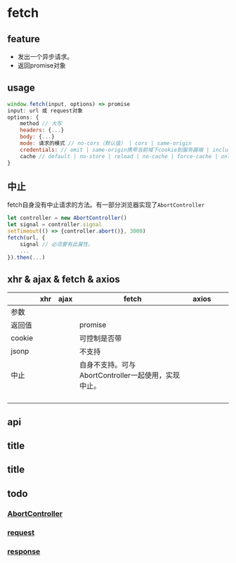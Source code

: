# fetch
## feature
- 发出一个异步请求。
- 返回promise对象

## usage
```js
window.fetch(input, options) => promise
input: url 或 request对象
options: {
    method // 大写
    headers: {...}
    body: {...}
    mode: 请求的模式 // no-cors（默认值） | cors | same-origin
    credentials: // omit | same-origin携带当前域下cookie到服务器端 | include携带all-sites下的cookie到服务器端
    cache // default | no-store | reload | no-cache | force-cache | only-if-cached
}
```

## 中止
fetch自身没有中止请求的方法。有一部分浏览器实现了`AbortController`
```js
let controller = new AbortController()
let signal = controller.signal
setTimeout(() => {controller.abort()}, 3000)
fetch(url, {
    signal // 必须要有此属性。
    ...
}).then(...)
```

## xhr & ajax & fetch & axios
||xhr|ajax|fetch|axios|||
|-|-|-|-|-|-|-|
|参数|||||||
|返回值|||promise||||
|cookie|||可控制是否带||||
|jsonp|||不支持||||
|中止|||自身不支持。可与AbortController一起使用，实现中止。||||
||||||||
||||||||
||||||||
||||||||

## api
## title
## title

## todo
### [AbortController](/language/javascript/AbortController.html)
### [request](/language/javascript/request.html)
### [response](/language/javascript/response.html)
